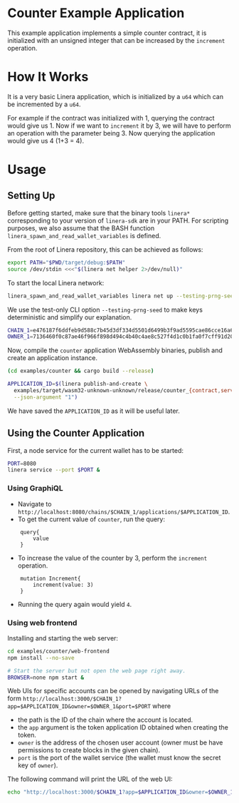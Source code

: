 <!-- cargo-rdme start -->

# Counter Example Application

This example application implements a simple counter contract, it is initialized with an
unsigned integer that can be increased by the `increment` operation.

# How It Works

It is a very basic Linera application, which is initialized by a `u64` which can be incremented
by a `u64`.

For example if the contract was initialized with 1, querying the contract would give us 1. Now if we want to
`increment` it by 3, we will have to perform an operation with the parameter being 3. Now querying the
application would give us 4 (1+3 = 4).

# Usage

## Setting Up

Before getting started, make sure that the binary tools `linera*` corresponding to
your version of `linera-sdk` are in your PATH. For scripting purposes, we also assume
that the BASH function `linera_spawn_and_read_wallet_variables` is defined.

From the root of Linera repository, this can be achieved as follows:

```bash
export PATH="$PWD/target/debug:$PATH"
source /dev/stdin <<<"$(linera net helper 2>/dev/null)"
```

To start the local Linera network:

```bash
linera_spawn_and_read_wallet_variables linera net up --testing-prng-seed 37
```

We use the test-only CLI option `--testing-prng-seed` to make keys deterministic and simplify our
explanation.

```bash
CHAIN_1=e476187f6ddfeb9d588c7b45d3df334d5501d6499b3f9ad5595cae86cce16a65
OWNER_1=7136460f0c87ae46f966f898d494c4b40c4ae8c527f4d1c0b1fa0f7cff91d20f
```

Now, compile the `counter` application WebAssembly binaries, publish and create an application instance.

```bash
(cd examples/counter && cargo build --release)

APPLICATION_ID=$(linera publish-and-create \
  examples/target/wasm32-unknown-unknown/release/counter_{contract,service}.wasm \
  --json-argument "1")
```

We have saved the `APPLICATION_ID` as it will be useful later.

## Using the Counter Application

First, a node service for the current wallet has to be started:

```bash
PORT=8080
linera service --port $PORT &
```

### Using GraphiQL

- Navigate to `http://localhost:8080/chains/$CHAIN_1/applications/$APPLICATION_ID`.
- To get the current value of `counter`, run the query:
```gql,uri=http://localhost:8080/chains/$CHAIN_1/applications/$APPLICATION_ID
    query{
        value
    }
```
- To increase the value of the counter by 3, perform the `increment` operation.
```gql,uri=http://localhost:8080/chains/$CHAIN_1/applications/$APPLICATION_ID
    mutation Increment{
        increment(value: 3)
    }
```
- Running the query again would yield `4`.


### Using web frontend

Installing and starting the web server:

```bash
cd examples/counter/web-frontend
npm install --no-save

# Start the server but not open the web page right away.
BROWSER=none npm start &
```

Web UIs for specific accounts can be opened by navigating URLs of the form
`http://localhost:3000/$CHAIN_1?app=$APPLICATION_ID&owner=$OWNER_1&port=$PORT` where
- the path is the ID of the chain where the account is located.
- the `app` argument is the token application ID obtained when creating the token.
- `owner` is the address of the chosen user account (owner must be have permissions to create blocks in the given chain).
- `port` is the port of the wallet service (the wallet must know the secret key of `owner`).

The following command will print the URL of the web UI:

```bash
echo "http://localhost:3000/$CHAIN_1?app=$APPLICATION_ID&owner=$OWNER_1&port=$PORT"
```

<!-- cargo-rdme end -->
